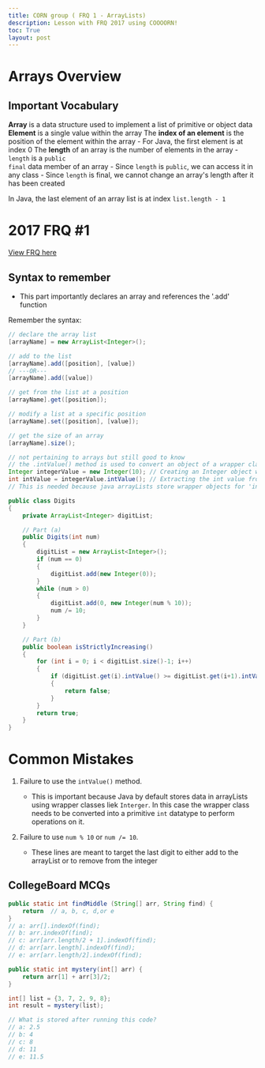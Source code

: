 ```yaml
---
title: CORN group ( FRQ 1 - ArrayLists)
description: Lesson with FRQ 2017 using COOOORN!
toc: True
layout: post
---
```


# Arrays Overview

## Important Vocabulary
**Array** is a data structure used to implement a list of primitive or object data
**Element** is a single value within the array
The **index of an element** is the position of the element within the array
    - For Java, the first element is at index 0
The **length** of an array is the number of elements in the array
    - <code>length</code> is a <code>public final</code> data member of an array
        - Since <code>length</code> is <code>public</code>, we can access it in any class
        - Since <code>length</code> is final, we cannot change an array's length after it has been created
        
In Java, the last element of an array list is at index <code>list.length - 1</code>

# 2017 FRQ #1

[View FRQ here](https://apcentral.collegeboard.org/media/pdf/ap-computer-science-a-frq-2017.pdf)


## Syntax to remember

- This part importantly declares an array and references the '.add' function

Remember the syntax:
```Java 
// declare the array list
[arrayName] = new ArrayList<Integer>();

// add to the list
[arrayName].add([position], [value])
// ---OR---
[arrayName].add([value])

// get from the list at a position
[arrayName].get([position]);

// modify a list at a specific position
[arrayName].set([position], [value]);

// get the size of an array
[arrayName].size();

// not pertaining to arrays but still good to know
// the .intValue() method is used to convert an object of a wrapper class for primitive types (such as Integer, Double, Float, etc.) into its corresponding primitive int value.
Integer integerValue = new Integer(10); // Creating an Integer object with value 10
int intValue = integerValue.intValue(); // Extracting the int value from the Integer object
// This is needed because java arrayLists store wrapper objects for 'int' primitive values
```


```java
public class Digits
{
    private ArrayList<Integer> digitList;

    // Part (a)
    public Digits(int num)
    {
        digitList = new ArrayList<Integer>();
        if (num == 0)
        {
            digitList.add(new Integer(0));
        }
        while (num > 0)
        {
            digitList.add(0, new Integer(num % 10));
            num /= 10;
        }
    }

    // Part (b)
    public boolean isStrictlyIncreasing()
    {
        for (int i = 0; i < digitList.size()-1; i++)
        {
            if (digitList.get(i).intValue() >= digitList.get(i+1).intValue())
            {
                return false;
            }
        }
        return true;
    } 
} 
```

# Common Mistakes

1. Failure to use the `intValue()` method.
   - This is important because Java by default stores data in arrayLists using wrapper classes liek `Interger`. In this case the wrapper class needs to be converted into a primitive `int` datatype to perform operations on it.

2. Failure to use `num % 10` or `num /= 10`.
   - These lines are meant to target the last digit to either add to the arrayList or to remove from the integer 



## CollegeBoard MCQs


```java
public static int findMiddle (String[] arr, String find) {
    return  // a, b, c, d,or e
}
// a: arr[].indexOf(find);
// b: arr.indexOf(find);
// c: arr[arr.length/2 + 1].indexOf(find);
// d: arr[arr.length].indexOf(find);
// e: arr[arr.length/2].indexOf(find);
```


```java
public static int mystery(int[] arr) {
    return arr[1] + arr[3]/2;
}

int[] list = {3, 7, 2, 9, 8};
int result = mystery(list);

// What is stored after running this code?
// a: 2.5
// b: 4
// c: 8
// d: 11
// e: 11.5
```
